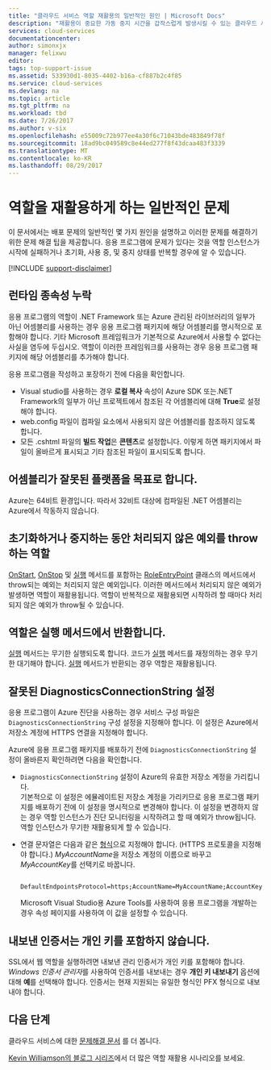```yaml
---
title: "클라우드 서비스 역할 재활용의 일반적인 원인 | Microsoft Docs"
description: "재활용이 중요한 가동 중지 시간을 갑작스럽게 발생시킬 수 있는 클라우드 서비스 역할입니다. 역할이 재활용되도록 하는 일반적인 문제는 다음과 같으며 이는 가동 중지를 줄이는 데 도움이 될 수 있습니다."
services: cloud-services
documentationcenter: 
author: simonxjx
manager: felixwu
editor: 
tags: top-support-issue
ms.assetid: 533930d1-8035-4402-b16a-cf887b2c4f85
ms.service: cloud-services
ms.devlang: na
ms.topic: article
ms.tgt_pltfrm: na
ms.workload: tbd
ms.date: 7/26/2017
ms.author: v-six
ms.openlocfilehash: e55009c72b977ee4a30f6c71043bde483849f78f
ms.sourcegitcommit: 18ad9bc049589c8e44ed277f8f43dcaa483f3339
ms.translationtype: MT
ms.contentlocale: ko-KR
ms.lasthandoff: 08/29/2017
---
```

# <a name="common-issues-that-cause-roles-to-recycle"></a>역할을 재활용하게 하는 일반적인 문제
이 문서에서는 배포 문제의 일반적인 몇 가지 원인을 설명하고 이러한 문제를 해결하기 위한 문제 해결 팁을 제공합니다. 응용 프로그램에 문제가 있다는 것을 역할 인스턴스가 시작에 실패하거나 초기화, 사용 중, 및 중지 상태를 반복할 경우에 알 수 있습니다.

[!INCLUDE [support-disclaimer](../../includes/support-disclaimer.md)]

## <a name="missing-runtime-dependencies"></a>런타임 종속성 누락
응용 프로그램의 역할이 .NET Framework 또는 Azure 관리된 라이브러리의 일부가 아닌 어셈블리를 사용하는 경우 응용 프로그램 패키지에 해당 어셈블리를 명시적으로 포함해야 합니다. 기타 Microsoft 프레임워크가 기본적으로 Azure에서 사용할 수 없다는 사실을 염두에 두십시오. 역할이 이러한 프레임워크를 사용하는 경우 응용 프로그램 패키지에 해당 어셈블리를 추가해야 합니다.

응용 프로그램을 작성하고 포장하기 전에 다음을 확인합니다.

* Visual studio를 사용하는 경우 **로컬 복사** 속성이 Azure SDK 또는.NET Framework의 일부가 아닌 프로젝트에서 참조된 각 어셈블리에 대해 **True**로 설정해야 합니다.
* web.config 파일이 컴파일 요소에서 사용되지 않은 어셈블리를 참조하지 않도록 합니다.
* 모든 .cshtml 파일의 **빌드 작업**은 **콘텐츠**로 설정합니다. 이렇게 하면 패키지에서 파일이 올바르게 표시되고 기타 참조된 파일이 표시되도록 합니다.

## <a name="assembly-targets-wrong-platform"></a>어셈블리가 잘못된 플랫폼을 목표로 합니다.
Azure는 64비트 환경입니다. 따라서 32비트 대상에 컴파일된 .NET 어셈블리는 Azure에서 작동하지 않습니다.

## <a name="role-throws-unhandled-exceptions-while-initializing-or-stopping"></a>초기화하거나 중지하는 동안 처리되지 않은 예외를 throw하는 역할
[OnStart], [OnStop] 및 [실행] 메서드를 포함하는 [RoleEntryPoint] 클래스의 메서드에서 throw되는 예외는 처리되지 않은 예외입니다. 이러한 메서드에서 처리되지 않은 예외가 발생하면 역할이 재활용됩니다. 역할이 반복적으로 재활용되면 시작하려 할 때마다 처리되지 않은 예외가 throw될 수 있습니다.

## <a name="role-returns-from-run-method"></a>역할은 실행 메서드에서 반환합니다.
[실행] 메서드는 무기한 실행되도록 합니다. 코드가 [실행] 메서드를 재정의하는 경우 무기한 대기해야 합니다. [실행] 메서드가 반환되는 경우 역할은 재활용됩니다.

## <a name="incorrect-diagnosticsconnectionstring-setting"></a>잘못된 DiagnosticsConnectionString 설정
응용 프로그램이 Azure 진단을 사용하는 경우 서비스 구성 파일은 `DiagnosticsConnectionString` 구성 설정을 지정해야 합니다. 이 설정은 Azure에서 저장소 계정에 HTTPS 연결을 지정해야 합니다.

Azure에 응용 프로그램 패키지를 배포하기 전에 `DiagnosticsConnectionString` 설정이 올바른지 확인하려면 다음을 확인합니다.  

* `DiagnosticsConnectionString` 설정이 Azure의 유효한 저장소 계정을 가리킵니다.  
  기본적으로 이 설정은 에뮬레이트된 저장소 계정을 가리키므로 응용 프로그램 패키지를 배포하기 전에 이 설정을 명시적으로 변경해야 합니다. 이 설정을 변경하지 않는 경우 역할 인스턴스가 진단 모니터링을 시작하려고 할 때 예외가 throw됩니다. 역할 인스턴스가 무기한 재활용되게 할 수 있습니다.
* 연결 문자열은 다음과 같은 [형식](../storage/common/storage-configure-connection-string.md)으로 지정해야 합니다. (HTTPS 프로토콜을 지정해야 합니다.) *MyAccountName*을 저장소 계정의 이름으로 바꾸고 *MyAccountKey*를 선택키로 바꿉니다.    

        DefaultEndpointsProtocol=https;AccountName=MyAccountName;AccountKey=MyAccountKey

  Microsoft Visual Studio용 Azure Tools를 사용하여 응용 프로그램을 개발하는 경우 속성 페이지를 사용하여 이 값을 설정할 수 있습니다.

## <a name="exported-certificate-does-not-include-private-key"></a>내보낸 인증서는 개인 키를 포함하지 않습니다.
SSL에서 웹 역할을 실행하려면 내보낸 관리 인증서가 개인 키를 포함해야 합니다. *Windows 인증서 관리자*를 사용하여 인증서를 내보내는 경우 **개인 키 내보내기** 옵션에 대해 **예**를 선택해야 합니다. 인증서는 현재 지원되는 유일한 형식인 PFX 형식으로 내보내야 합니다.

## <a name="next-steps"></a>다음 단계
클라우드 서비스에 대한 [문제해결 문서](https://azure.microsoft.com/documentation/articles/?tag=top-support-issue&product=cloud-services) 를 더 봅니다.

[Kevin Williamson의 블로그 시리즈](http://blogs.msdn.com/b/kwill/archive/2013/08/09/windows-azure-paas-compute-diagnostics-data.aspx)에서 더 많은 역할 재활용 시나리오를 보세요.

[RoleEntryPoint]: https://msdn.microsoft.com/library/microsoft.windowsazure.serviceruntime.roleentrypoint.aspx
[OnStart]: https://msdn.microsoft.com/library/microsoft.windowsazure.serviceruntime.roleentrypoint.onstart.aspx
[OnStop]: https://msdn.microsoft.com/library/microsoft.windowsazure.serviceruntime.roleentrypoint.onstop.aspx
[실행]: https://msdn.microsoft.com/library/microsoft.windowsazure.serviceruntime.roleentrypoint.run.aspx
